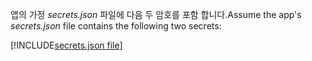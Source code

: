 <span data-ttu-id="92c14-101">앱의 가정 *secrets.json* 파일에 다음 두 암호를 포함 합니다.</span><span class="sxs-lookup"><span data-stu-id="92c14-101">Assume the app's *secrets.json* file contains the following two secrets:</span></span>

[!INCLUDE[secrets.json file](secrets-json-file.md)]
